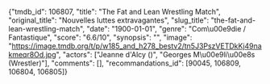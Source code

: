 {"tmdb_id": 106807, "title": "The Fat and Lean Wrestling Match", "original_title": "Nouvelles luttes extravagantes", "slug_title": "the-fat-and-lean-wrestling-match", "date": "1900-01-01", "genre": "Com\u00e9die / Fantastique", "score": "6.6/10", "synopsis": "", "image": "https://image.tmdb.org/t/p/w185_and_h278_bestv2/tn5J3PszVETDkKj49nakmeqr8Od.jpg", "actors": ["Jeanne d'Alcy ()", "Georges M\u00e9li\u00e8s (Wrestler)"], "comments": [], "recommandations_id": [90045, 106809, 106804, 106805]}